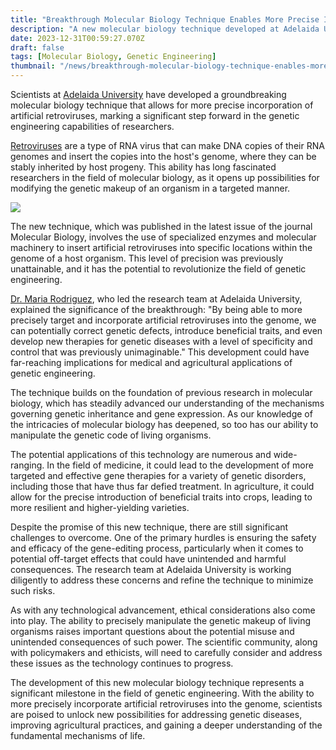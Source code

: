 ```yaml
---
title: "Breakthrough Molecular Biology Technique Enables More Precise Incorporation of Artificial Retroviruses"
description: "A new molecular biology technique developed at Adelaida University allows for more precise incorporation of artificial retroviruses, marking a significant step in the field of genetic engineering."
date: 2023-12-31T00:59:27.070Z
draft: false
tags: [Molecular Biology, Genetic Engineering]
thumbnail: "/news/breakthrough-molecular-biology-technique-enables-more-precise-incorporation-of-artificial-retroviruses/thumb.png"
---
```


Scientists at [Adelaida University](https://www.adelaide.edu.au/) have developed a groundbreaking molecular biology technique that allows for more precise incorporation of artificial retroviruses, marking a significant step forward in the genetic engineering capabilities of researchers.

[Retroviruses](https://www.genome.gov/genetics-glossary/Retrovirus) are a type of RNA virus that can make DNA copies of their RNA genomes and insert the copies into the host's genome, where they can be stably inherited by host progeny. This ability has long fascinated researchers in the field of molecular biology, as it opens up possibilities for modifying the genetic makeup of an organism in a targeted manner.

![](/news/breakthrough-molecular-biology-technique-enables-more-precise-incorporation-of-artificial-retroviruses/mechanism.jpg)

The new technique, which was published in the latest issue of the journal Molecular Biology, involves the use of specialized enzymes and molecular machinery to insert artificial retroviruses into specific locations within the genome of a host organism. This level of precision was previously unattainable, and it has the potential to revolutionize the field of genetic engineering.

[Dr. Maria Rodriguez](https://ingenieriabiologicaymedica.uc.cl/en/people/faculty/179-maria-rodriguez), who led the research team at Adelaida University, explained the significance of the breakthrough: "By being able to more precisely target and incorporate artificial retroviruses into the genome, we can potentially correct genetic defects, introduce beneficial traits, and even develop new therapies for genetic diseases with a level of specificity and control that was previously unimaginable." This development could have far-reaching implications for medical and agricultural applications of genetic engineering.

The technique builds on the foundation of previous research in molecular biology, which has steadily advanced our understanding of the mechanisms governing genetic inheritance and gene expression. As our knowledge of the intricacies of molecular biology has deepened, so too has our ability to manipulate the genetic code of living organisms.

The potential applications of this technology are numerous and wide-ranging. In the field of medicine, it could lead to the development of more targeted and effective gene therapies for a variety of genetic disorders, including those that have thus far defied treatment. In agriculture, it could allow for the precise introduction of beneficial traits into crops, leading to more resilient and higher-yielding varieties.

Despite the promise of this new technique, there are still significant challenges to overcome. One of the primary hurdles is ensuring the safety and efficacy of the gene-editing process, particularly when it comes to potential off-target effects that could have unintended and harmful consequences. The research team at Adelaida University is working diligently to address these concerns and refine the technique to minimize such risks.

As with any technological advancement, ethical considerations also come into play. The ability to precisely manipulate the genetic makeup of living organisms raises important questions about the potential misuse and unintended consequences of such power. The scientific community, along with policymakers and ethicists, will need to carefully consider and address these issues as the technology continues to progress.

The development of this new molecular biology technique represents a significant milestone in the field of genetic engineering. With the ability to more precisely incorporate artificial retroviruses into the genome, scientists are poised to unlock new possibilities for addressing genetic diseases, improving agricultural practices, and gaining a deeper understanding of the fundamental mechanisms of life.
